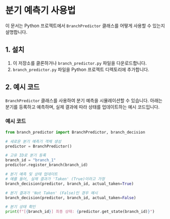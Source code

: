 # 분기 예측기 사용법

이 문서는 Python 프로젝트에서 `BranchPredictor` 클래스를 어떻게 사용할 수 있는지 설명합니다.

## 1. 설치

1. 이 저장소를 클론하거나 `branch_predictor.py` 파일을 다운로드합니다.
2. `branch_predictor.py` 파일을 Python 프로젝트 디렉토리에 추가합니다.

## 2. 예시 코드

`BranchPredictor` 클래스를 사용하여 분기 예측을 시뮬레이션할 수 있습니다. 아래는 분기를 등록하고 예측하며, 실제 결과에 따라 상태를 업데이트하는 예시 코드입니다.

### 예시 코드

```python
from branch_predictor import BranchPredictor, branch_decision

# 새로운 분기 예측기 객체 생성
predictor = BranchPredictor()

# 고유 ID로 분기 등록
branch_id = "branch_1"
predictor.register_branch(branch_id)

# 분기 예측 및 상태 업데이트
# 예를 들어, 실제 결과가 'Taken' (True)이라고 가정
branch_decision(predictor, branch_id, actual_taken=True)

# 분기 결과가 'Not Taken' (False)인 경우 예시
branch_decision(predictor, branch_id, actual_taken=False)

# 분기 상태 확인
print(f"[{branch_id}] 최종 상태: {predictor.get_state(branch_id)}")
